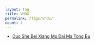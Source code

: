 ```yaml
---
layout: tag
title: VHDX
permalink: /tags/vhdx/
count: 1
---
```


- [Duo She Bei Xiang Mu Dai Ma Tong Bu ](https://waynehsucn.github.io//blog/2024/%E5%9F%BA%E4%BA%8EVHDX%E7%9A%84%E5%A4%9A%E8%AE%BE%E5%A4%87%E4%BB%A3%E7%A0%81%E5%90%8C%E6%AD%A5/)
